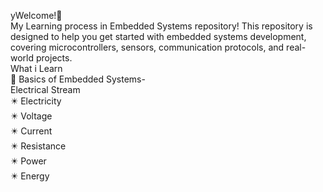 yWelcome!👋<br>
My Learning process in Embedded Systems repository! This repository is designed to help you get started with embedded systems development, covering microcontrollers, sensors, communication protocols, and real-world projects.
<br>
What i Learn
<br>
📌 Basics of Embedded Systems- <br>
Electrical Stream<br>
   ✴️ Electricity <br>
   ✴️ Voltage <br>
   ✴️ Current <br>
   ✴️ Resistance <br>
   ✴️ Power <br>
   ✴️ Energy
